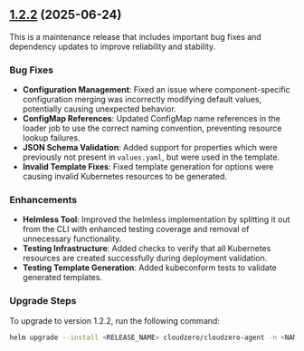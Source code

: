 ## [1.2.2](https://github.com/Cloudzero/cloudzero-agent/compare/v1.2.1...v1.2.2) (2025-06-24)

This is a maintenance release that includes important bug fixes and dependency updates to improve reliability and stability.

### Bug Fixes

- **Configuration Management**: Fixed an issue where component-specific configuration merging was incorrectly modifying default values, potentially causing unexpected behavior.
- **ConfigMap References**: Updated ConfigMap name references in the loader job to use the correct naming convention, preventing resource lookup failures.
- **JSON Schema Validation**: Added support for properties which were previously not present in `values.yaml`, but were used in the template.
- **Invalid Template Fixes**: Fixed template generation for options were causing invalid Kubernetes resources to be generated.

### Enhancements

- **Helmless Tool**: Improved the helmless implementation by splitting it out from the CLI with enhanced testing coverage and removal of unnecessary functionality.
- **Testing Infrastructure**: Added checks to verify that all Kubernetes resources are created successfully during deployment validation.
- **Testing Template Generation**: Added kubeconform tests to validate generated templates.

### Upgrade Steps

To upgrade to version 1.2.2, run the following command:

```sh
helm upgrade --install <RELEASE_NAME> cloudzero/cloudzero-agent -n <NAMESPACE> --create-namespace -f configuration.example.yaml --version 1.2.2
```

